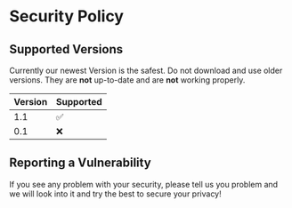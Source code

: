 # Security Policy

## Supported Versions

Currently our newest Version is the safest. Do not download and use older versions. They are **not** up-to-date and are **not** working properly.

| Version | Supported          |
| ------- | ------------------ |
| 1.1   | :white_check_mark: |
| 0.1   | :x:                |


## Reporting a Vulnerability

If you see any problem with your security, please tell us you problem and we will look into it and try the best to secure your privacy!
